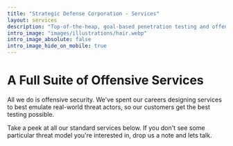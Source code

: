 ```yaml
---
title: "Strategic Defense Corporation - Services"
layout: services
description: "Top-of-the-heap, goal-based penetration testing and offensive security services"
intro_image: "images/illustrations/hair.webp"
intro_image_absolute: false
intro_image_hide_on_mobile: true
---
```


# A Full Suite of Offensive Services

All we do is offensive security. We've spent our careers designing services to best emulate real-world threat actors, so our customers get the best testing possible.  

Take a peek at all our standard services below. If you don't see some particular threat model you're interested in, drop us a note and lets talk. 
